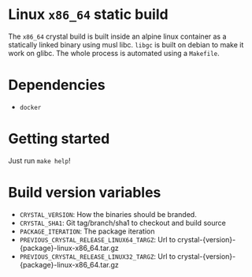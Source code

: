 # Linux `x86_64` static build

The `x86_64` crystal build is built inside an alpine linux container as a
statically linked binary using musl libc. `libgc` is built on debian
to make it work on glibc.
The whole process is automated using a `Makefile`.

# Dependencies

- `docker`

# Getting started

Just run `make help`!

# Build version variables

* `CRYSTAL_VERSION`: How the binaries should be branded.
* `CRYSTAL_SHA1`: Git tag/branch/sha1 to checkout and build source
* `PACKAGE_ITERATION`: The package iteration
* `PREVIOUS_CRYSTAL_RELEASE_LINUX64_TARGZ`: Url to crystal-{version}-{package}-linux-x86_64.tar.gz
* `PREVIOUS_CRYSTAL_RELEASE_LINUX32_TARGZ`: Url to crystal-{version}-{package}-linux-x86_64.tar.gz
